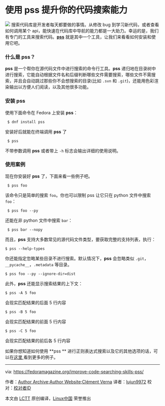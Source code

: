 使用 pss 提升你的代码搜索能力
======
![](https：//fedoramagazine.org/wp-content/uploads/2017/12/pss-945x400.jpg)
搜索代码库是开发者每天都要做的事情。从修改 bug 到学习新代码，或者查看如何调用某个 api，能快速在代码库中导航的能力都是一大助力。幸运的是，我们有专门的工具来搜索代码。[**pss**][1] 就是其中一个工具，让我们来看看如何安装和使用它吧。

### 什么是 pss？

**pss** 是一个帮你在源代码文件中进行搜索的命令行工具。**pss** 递归地在目录树中进行搜索，它能自动根据文件名和后缀判断哪些文件需要搜索，哪些文件不需搜索，并且会自动跳过那些你不会想搜索的目录(比如 `.svn` 和 `.git`)，还能用色彩渲染输出以方便人们阅读，以及其他很多功能。

### 安装 pss

使用下面命令在 Fedora 上安装 **pss**：
```
 $ dnf install pss
```

安装好后就能在终端调用 **pss** 了
```
 $ pss
```

不带参数调用 **pss** 或者带上 `-h` 标志会输出详细的使用说明。

### 使用案例

现在你安装好 **pss** 了，下面来看一些例子吧。
```
 $ pss foo
```

该命令只是简单的搜索 `foo`。你也可以限制 pss 让它只在 python 文件中搜索 `foo`：
```
 $ pss foo --py
```

还能在非 python 文件中搜索 `bar`：
```
 $ pss bar --nopy
```

而且，**pss** 支持大多数常见的源代码文件类型，要获取完整的支持列表，执行：
```
$ pss --help-types
```

你还能指定忽略某些目录不进行搜索。默认情况下，**pss** 会忽略类似 `.git`，`__pycache__`，`.metadata` 等目录。
```
$ pss foo --py --ignore-dir=dist
```

此外，**pss** 还能显示搜索结果的上下文：
```
$ pss -A 5 foo
```
会现实匹配结果的后面 5 行内容

```
$ pss -B 5 foo
```

会现实匹配结果的前面 5 行内容
```
$ pss -C 5 foo
```

会现实匹配结果的前后各 5 行内容

如果你想知道如何使用 **pss ** 进行正则表达式搜索以及它的其他选项的话，可以在[这里 ][2] 看到更多的例子。


--------------------------------------------------------------------------------

via: https://fedoramagazine.org/improve-code-searching-skills-pss/

作者：[Author Archive;Author Website;Clément Verna][a]
译者：[lujun9972](https://github.com/lujun9972)
校对：[校对者ID](https://github.com/校对者ID)

本文由 [LCTT](https://github.com/LCTT/TranslateProject) 原创编译，[Linux中国](https://linux.cn/) 荣誉推出

[a]:https://fedoramagazine.org
[1]:https://github.com/eliben/pss
[2]:https://github.com/eliben/pss/wiki/Usage-samples
